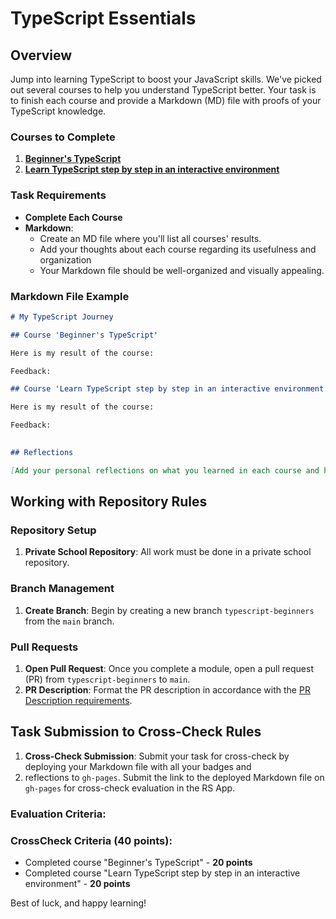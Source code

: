 # TypeScript Essentials

## Overview

Jump into learning TypeScript to boost your JavaScript skills. We've picked out several courses to 
help you understand TypeScript better. Your task is to finish each course and provide a 
Markdown (MD) file with proofs of your TypeScript knowledge.


### Courses to Complete

1. **[Beginner's TypeScript](https://www.totaltypescript.com/tutorials/beginners-typescript)**
2. **[Learn TypeScript step by step in an interactive environment](https://learntypescript.online/)**


### Task Requirements

- **Complete Each Course**
- **Markdown**:
  - Create an MD file where you'll list all courses' results.
  - Add your thoughts about each course regarding its usefulness and organization
  - Your Markdown file should be well-organized and visually appealing.

### Markdown File Example

```markdown
# My TypeScript Journey

## Course 'Beginner's TypeScript'

Here is my result of the course: 

Feedback: 

## Course 'Learn TypeScript step by step in an interactive environment'

Here is my result of the course: 

Feedback: 
 

## Reflections

[Add your personal reflections on what you learned in each course and how it contributes to your development skills]
```

## Working with Repository Rules

### Repository Setup

1. **Private School Repository**: All work must be done in a private school repository.

### Branch Management
1. **Create Branch**: Begin by creating a new branch `typescript-beginners` from the `main` branch.

### Pull Requests

1. **Open Pull Request**: Once you complete a module, open a pull request (PR) from `typescript-beginners` to `main`.
2. **PR Description**: Format the PR description in accordance with the [PR Description requirements](https://docs.rs.school/#/en/pull-request-review-process?id=description-example).

## Task Submission to Cross-Check Rules

1. **Cross-Check Submission**: Submit your task for cross-check by deploying your Markdown file with all your badges and
2. reflections to `gh-pages`. Submit the link to the deployed Markdown file on `gh-pages` for cross-check evaluation in the RS App.

### Evaluation Criteria: 

### CrossCheck Criteria (40 points): 
 
- Completed course "Beginner's TypeScript" - **20 points**
- Completed course "Learn TypeScript step by step in an interactive environment" - **20 points**

Best of luck, and happy learning!
